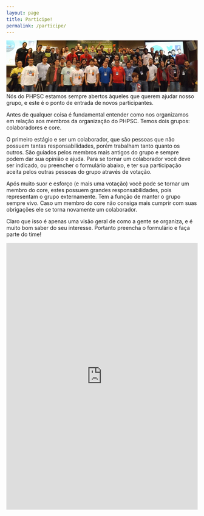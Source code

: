 ```yaml
---
layout: page
title: Participe!
permalink: /participe/
---
```

![Capa](/uploads/2014/09/phpsc.jpg)
Nós do PHPSC estamos sempre abertos àqueles que querem ajudar nosso grupo, e este é o ponto de entrada de novos participantes.

Antes de qualquer coisa é fundamental entender como nos organizamos em relação aos membros da organização do PHPSC. Temos dois grupos: colaboradores e core.

O primeiro estágio e ser um colaborador, que são pessoas que não possuem tantas responsabilidades, porém trabalham tanto quanto os outros. São guiados pelos membros mais antigos do grupo e sempre podem dar sua opinião e ajuda. Para se tornar um colaborador você deve ser indicado, ou preencher o formulário abaixo, e ter sua participação aceita pelos outras pessoas do grupo através de votação.

Após muito suor e esforço (e mais uma votação) você pode se tornar um membro do core, estes possuem grandes responsabilidades, pois representam o grupo externamente. Tem a função de manter o grupo sempre vivo. Caso um membro do core não consiga mais cumprir com suas obrigações ele se torna novamente um colaborador.

Claro que isso é apenas uma visão geral de como a gente se organiza, e é muito bom saber do seu interesse. Portanto preencha o formulário e faça parte do time!

<iframe src="https://docs.google.com/forms/d/1yWv7Rz3PnMLyDtVwbGk71EKIDiNLZvwHVQVnG5LLp-Y/viewform?embedded=true" width="100%" height="700" frameborder="0" marginwidth="0" marginheight="0">Carregando&#8230;</iframe>